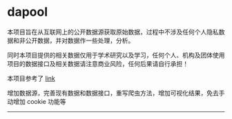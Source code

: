 # dapool

本项目旨在从互联网上的公开数据源获取原始数据，过程中不涉及任何个人隐私数据和非公开数据，并对数据作一些处理，分析。

同时本项目提供的相关数据仅用于学术研究以及学习，任何个人、机构及团体使用项目的数据接口及相关数据请注意商业风险，任何后果请自行承担！

本项目参考了 [link](https://github.com/justinzm/gopup)

增加数据源，完善现有数据和数据接口，重写爬虫方法，增加可视化结果，免去手动增加 cookie 功能等

---


